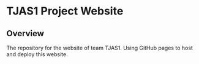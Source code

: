 # TJAS1 Project Website

## Overview
The repository for the website of team TJAS1. Using GitHub pages to host and deploy this website.
